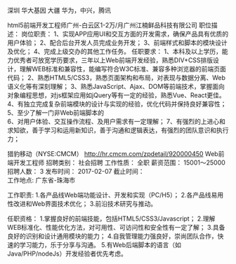 深圳
华大基因
大疆
华为，中兴，腾讯

html5前端开发工程师广州-白云区1-2万/月广州江楠鲜品科技有限公司
职位描述：
岗位职责：
1、实现APP应用UI和交互方面的开发需求，确保产品具有优质的用户体验；
2、配合后台开发人员完成业务开发；
3、前端样式和脚本的模块设计及优化；
4、完成上级交办的其他工作任务。
任职要求：
1、本科及以上学历，能力优秀者可放宽学历要求，三年以上Web前端开发经验，熟悉DIV+CSS排版设计，理解WEB标准和兼容性，能编写符合W3C标准、兼容多种浏览器的前端页面代码；
2、熟悉HTML5/CSS3，熟悉页面架构和布局，对表现与数据分离、Web语义化等有深刻理解；
3、熟悉JavaScript、Ajax、DOM等前端技术，掌握面向对象编程思想，对js框架应用如jQuery等有一定的经验，熟悉Vue、React更佳。
4、有独立完成复杂前端模块的设计与实现的经验，优化代码并保持良好兼容性；
5、至少了解一门非Web前端脚本的	
6、对用户体验、交互操作流程、及用户需求有一定理解；
7、有强烈的上进心和求知欲，善于学习和运用新知识，善于沟通和逻辑表达，有强烈的团队意识和执行力；


猎豹移动（NYSE:CMCM）
http://hr.cmcm.com/zpdetail/920000450
Web前端开发工程师
招聘类别： 社会招聘 工作性质： 全职 薪资范围： 15001～25000 招聘人数： 3
发布时间： 2017-02-07 截止时间：  
工作地点:
广东省-珠海市

工作职责:
1.各产品线Web端功能设计、开发和实现（PC/H5）；
2.各产品线易用性改进和Web界面技术优化；
3.前沿技术研究与推动。

任职资格：
1.掌握良好的前端技能，包括HTML5/CSS3/Javascript；
2.理解WEB标准化、性能优化方法，对可用性、可访问性和安全性有一定了解；
3.具备良好的识别和设计通用模块的能力；
4.自我管理能力强良好，崇尚团队合作，快速的学习能力，乐于分享与沟通。
5.有Web后端脚本的语言（如Java/PHP/nodeJs）开发经验者优先考虑。